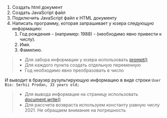 1. Создать html документ
2. Создать JavaScript файл
3. Подключить JavaScript файл к HTML документу
4. Написать программу, которая запрашивает у юзера следующую информацию:
   1. Год рождения - (например: 1988) - (необходимо явно привести к числу).
   2. Имя.
   3. Фамилию.

> * Для забора информации у юзера использовать [prompt()](https://learn.javascript.ru/alert-prompt-confirm#prompt)
> * Для каждого пункта создать отдельную переменную
> * Год необходимо явно преобразовать в число

И выводит в браузер рузультирующую информацию в виде строки `User Bio: Serhii Prodan, 33 years old;`

> * Для вывода информации на страницу использовать [document.write()](https://learn.javascript.ru/modifying-document#neskolko-slov-o-document-write)
> * Для рассчета возвраста используем константу равную числу 2021. Не обращаем внимание на погрешность

